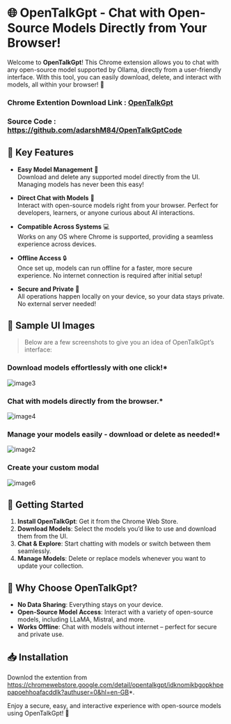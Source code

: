 # 🌐 OpenTalkGpt - Chat with Open-Source Models Directly from Your Browser!

Welcome to **OpenTalkGpt**! This Chrome extension allows you to chat with any open-source model supported by Ollama, directly from a user-friendly interface. With this tool, you can easily download, delete, and interact with models, all within your browser! 🚀

### Chrome Extention Download Link : <a href="https://chromewebstore.google.com/detail/opentalkgpt/idknomikbgopkhpepapoehhoafacddlk?authuser=0&hl=en-GB" target="_blank">OpenTalkGpt</a>
### Source Code : https://github.com/adarshM84/OpenTalkGptCode


## 🌟 Key Features

- **Easy Model Management** 📂  
  Download and delete any supported model directly from the UI. Managing models has never been this easy!

- **Direct Chat with Models** 💬  
  Interact with open-source models right from your browser. Perfect for developers, learners, or anyone curious about AI interactions.

- **Compatible Across Systems** 💻  
  Works on any OS where Chrome is supported, providing a seamless experience across devices.

- **Offline Access** 🔒  
  Once set up, models can run offline for a faster, more secure experience. No internet connection is required after initial setup!

- **Secure and Private** 🔐  
  All operations happen locally on your device, so your data stays private. No external server needed!

## 📸 Sample UI Images

> Below are a few screenshots to give you an idea of OpenTalkGpt’s interface:

### Download models effortlessly with one click!*

![image3](https://github.com/user-attachments/assets/109172b8-08b6-43e2-91bd-45d67484e259)

### Chat with models directly from the browser.*

![image4](https://github.com/user-attachments/assets/0ea7b313-8a6b-4202-81bf-dfedece5ebda)

### Manage your models easily - download or delete as needed!*

![image2](https://github.com/user-attachments/assets/59375c09-85de-435a-9bc4-6b1bc34db380)

### Create your custom modal

![image6](https://github.com/user-attachments/assets/0c0b3809-6b3a-4787-9259-dfb3cb55f1c3)



## 🚀 Getting Started

1. **Install OpenTalkGpt**: Get it from the Chrome Web Store.
2. **Download Models**: Select the models you’d like to use and download them from the UI.
3. **Chat & Explore**: Start chatting with models or switch between them seamlessly.
4. **Manage Models**: Delete or replace models whenever you want to update your collection.

## 📌 Why Choose OpenTalkGpt?

- **No Data Sharing**: Everything stays on your device.
- **Open-Source Model Access**: Interact with a variety of open-source models, including LLaMA, Mistral, and more.
- **Works Offline**: Chat with models without internet – perfect for secure and private use.

## 📥 Installation

Downlod the extention from https://chromewebstore.google.com/detail/opentalkgpt/idknomikbgopkhpepapoehhoafacddlk?authuser=0&hl=en-GB*.

Enjoy a secure, easy, and interactive experience with open-source models using OpenTalkGpt! 🎉

